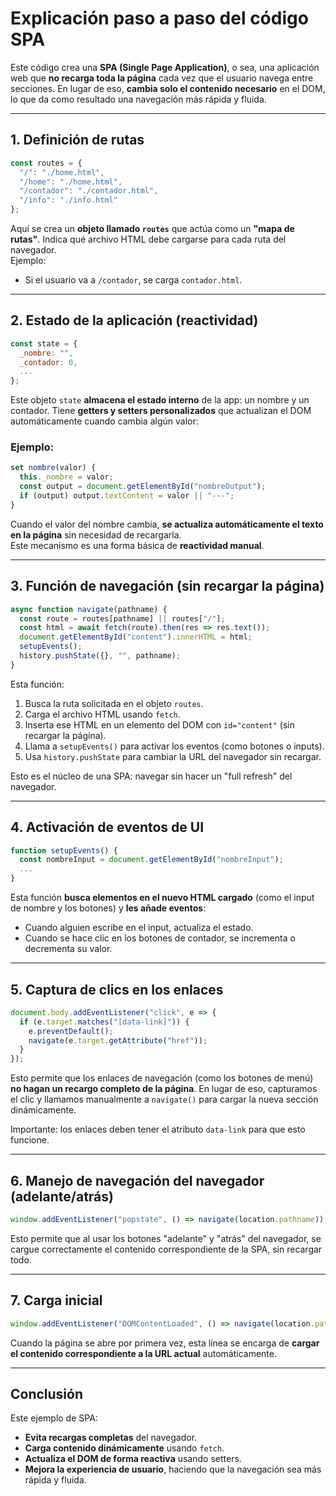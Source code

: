 
# Explicación paso a paso del código SPA

Este código crea una **SPA (Single Page Application)**, o sea, una aplicación web que **no recarga toda la página** cada vez que el usuario navega entre secciones. En lugar de eso, **cambia solo el contenido necesario** en el DOM, lo que da como resultado una navegación más rápida y fluida.

---

## 1. Definición de rutas

```js
const routes = {
  "/": "./home.html",
  "/home": "./home.html",
  "/contador": "./contador.html",
  "/info": "./info.html"
};
```

Aquí se crea un **objeto llamado `routes`** que actúa como un **"mapa de rutas"**. Indica qué archivo HTML debe cargarse para cada ruta del navegador.  
Ejemplo:
- Si el usuario va a `/contador`, se carga `contador.html`.

---

## 2. Estado de la aplicación (reactividad)

```js
const state = {
  _nombre: "",
  _contador: 0,
  ...
};
```

Este objeto `state` **almacena el estado interno** de la app: un nombre y un contador. Tiene **getters y setters personalizados** que actualizan el DOM automáticamente cuando cambia algún valor:

### Ejemplo:
```js
set nombre(valor) {
  this._nombre = valor;
  const output = document.getElementById("nombreOutput");
  if (output) output.textContent = valor || "---";
}
```

Cuando el valor del nombre cambia, **se actualiza automáticamente el texto en la página** sin necesidad de recargarla.  
Este mecanismo es una forma básica de **reactividad manual**.

---

## 3. Función de navegación (sin recargar la página)

```js
async function navigate(pathname) {
  const route = routes[pathname] || routes["/"];
  const html = await fetch(route).then(res => res.text());
  document.getElementById("content").innerHTML = html;
  setupEvents();
  history.pushState({}, "", pathname);
}
```

Esta función:
1. Busca la ruta solicitada en el objeto `routes`.
2. Carga el archivo HTML usando `fetch`.
3. Inserta ese HTML en un elemento del DOM con `id="content"` (sin recargar la página).
4. Llama a `setupEvents()` para activar los eventos (como botones o inputs).
5. Usa `history.pushState` para cambiar la URL del navegador sin recargar.

Esto es el núcleo de una SPA: navegar sin hacer un "full refresh" del navegador.

---

## 4. Activación de eventos de UI

```js
function setupEvents() {
  const nombreInput = document.getElementById("nombreInput");
  ...
}
```

Esta función **busca elementos en el nuevo HTML cargado** (como el input de nombre y los botones) y **les añade eventos**:

- Cuando alguien escribe en el input, actualiza el estado.
- Cuando se hace clic en los botones de contador, se incrementa o decrementa su valor.

---

## 5. Captura de clics en los enlaces

```js
document.body.addEventListener("click", e => {
  if (e.target.matches("[data-link]")) {
    e.preventDefault();
    navigate(e.target.getAttribute("href"));
  }
});
```

Esto permite que los enlaces de navegación (como los botones de menú) **no hagan un recargo completo de la página**. En lugar de eso, capturamos el clic y llamamos manualmente a `navigate()` para cargar la nueva sección dinámicamente.

Importante: los enlaces deben tener el atributo `data-link` para que esto funcione.

---

## 6. Manejo de navegación del navegador (adelante/atrás)

```js
window.addEventListener("popstate", () => navigate(location.pathname));
```

Esto permite que al usar los botones "adelante" y "atrás" del navegador, se cargue correctamente el contenido correspondiente de la SPA, sin recargar todo.

---

## 7. Carga inicial

```js
window.addEventListener("DOMContentLoaded", () => navigate(location.pathname));
```

Cuando la página se abre por primera vez, esta línea se encarga de **cargar el contenido correspondiente a la URL actual** automáticamente.

---

## Conclusión

Este ejemplo de SPA:

- **Evita recargas completas** del navegador.
- **Carga contenido dinámicamente** usando `fetch`.
- **Actualiza el DOM de forma reactiva** usando setters.
- **Mejora la experiencia de usuario**, haciendo que la navegación sea más rápida y fluida.

